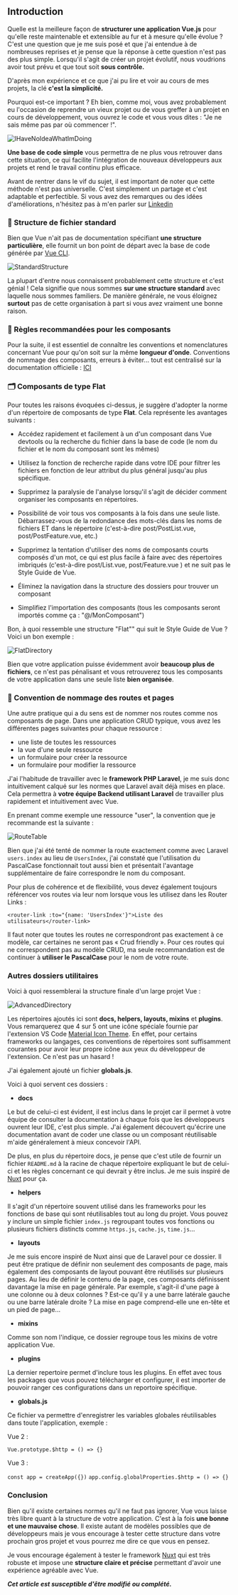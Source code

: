 ## Introduction

Quelle est la meilleure façon de **structurer une application Vue.js** pour qu'elle reste maintenable et extensible au fur et à mesure qu'elle évolue ? C'est une question que je me suis posé et que j'ai entendue à de nombreuses reprises et je pense que la réponse à cette question n'est pas des plus simple. Lorsqu'il s'agit de créer un projet évolutif, nous voudrions avoir tout prévu et que tout soit **sous contrôle.**

D'après mon expérience et ce que j'ai pu lire et voir au cours de mes projets, la clé **c'est la simplicité.**

Pourquoi est-ce important ? Eh bien, comme moi, vous avez probablement eu l'occasion de reprendre un vieux projet ou de vous greffer à un projet en cours de développement, vous ouvrez le code et vous vous dites : "Je ne sais même pas par où commencer !".

![IHaveNoIdeaWhatImDoing](resources/meme-what-im-doing.gif)

**Une base de code simple** vous permettra de ne plus vous retrouver dans cette situation, ce qui facilite l'intégration de nouveaux développeurs aux projets et rend le travail continu plus efficace.

Avant de rentrer dans le vif du sujet, il est important de noter que cette méthode n'est pas universelle. C'est simplement un partage et c'est adaptable et  perfectible. Si vous avez des remarques ou des idées d'améliorations, n'hésitez pas à m'en parler sur [Linkedin](https://www.linkedin.com/in/alexandre-le-corre/)

### 📂 Structure de fichier standard

Bien que Vue n'ait pas de documentation spécifiant **une structure particulière**, elle fournit un bon point de départ avec la base de code générée par [Vue CLI](https://cli.vuejs.org/).

![StandardStructure](resources/standard-structure.jpg)

La plupart d'entre nous connaissent probablement cette structure et c'est génial ! Cela signifie que nous sommes **sur une structure standard** avec laquelle nous sommes familiers. De manière générale, ne vous éloignez **surtout** pas de cette organisation à part si vous avez vraiment une bonne raison.

### 📜 Règles recommandées pour les composants

Pour la suite, il est essentiel de connaître les conventions et nomenclatures concernant Vue pour qu'on soit sur la même **longueur d'onde**. Conventions de nommage des composants, erreurs à éviter... tout est centralisé sur la documentation officielle : [ICI](https://vuejs.org/v2/style-guide/)

### 🗂 Composants de type Flat

Pour toutes les raisons évoquées ci-dessus, je suggère d'adopter la norme d'un répertoire de composants de type **Flat**. Cela représente les avantages suivants :

- Accédez rapidement et facilement à un d'un composant dans Vue devtools ou la recherche du fichier dans la base de code (le nom du fichier et le nom du composant sont les mêmes)

- Utilisez la fonction de recherche rapide dans votre IDE pour filtrer les fichiers en fonction de leur attribut du plus général jusqu'au plus spécifique.

- Supprimez la paralysie de l'analyse lorsqu'il s'agit de décider comment organiser les composants en répertoires.

- Possibilité de voir tous vos composants à la fois dans une seule liste.
Débarrassez-vous de la redondance des mots-clés dans les noms de fichiers ET dans le répertoire (c'est-à-dire post/PostList.vue, post/PostFeature.vue, etc.)

- Supprimez la tentation d'utiliser des noms de composants courts composés d'un mot, ce qui est plus facile à faire avec des répertoires imbriqués (c'est-à-dire post/List.vue, post/Feature.vue ) et ne suit pas le Style Guide de Vue.

- Éliminez la navigation dans la structure des dossiers pour trouver un composant

- Simplifiez l'importation des composants (tous les composants seront importés comme ça : "@/MonComposant")

Bon, à quoi ressemble une structure "Flat"" qui suit le Style Guide de Vue ? Voici un bon exemple :

![FlatDirectory](resources/flat-directory.jpg)

Bien que votre application puisse évidemment avoir **beaucoup plus de fichiers**, ce n'est pas pénalisant et vous retrouverez tous les composants de votre application dans une seule liste **bien organisée**.

### 🎯 Convention de nommage des routes et pages

Une autre pratique qui a du sens est de nommer nos routes comme nos composants de page. Dans une application CRUD typique, vous avez les différentes pages suivantes pour chaque ressource :

- une liste de toutes les ressources
- la vue d'une seule ressource
- un formulaire pour créer la ressource
- un formulaire pour modifier la ressource

J'ai l'habitude de travailler avec le **framework PHP Laravel**, je me suis donc intuitivement calqué sur les normes que Laravel avait déjà mises en place. Cela permettra à **votre équipe Backend utilisant Laravel** de travailler plus rapidement et intuitivement avec Vue.

En prenant comme exemple une ressource "user", la convention que je recommande est la suivante :

![RouteTable](resources/route-table.jpg)

Bien que j'ai été tenté de nommer la route exactement comme avec Laravel `users.index` au lieu de `UsersIndex`, j'ai constaté que l'utilisation du PascalCase fonctionnait tout aussi bien et présentait l'avantage supplémentaire de faire correspondre le nom du composant.

Pour plus de cohérence et de flexibilité, vous devez également toujours référencer vos routes via leur nom lorsque vous les utilisez dans les Router Links :

`<router-link :to="{name: 'UsersIndex'}">Liste des utilisateurs</router-link>`

Il faut noter que toutes les routes ne correspondront pas exactement à ce modèle, car certaines ne seront pas « Crud friendly ». Pour ces routes qui ne correspondent pas au modèle CRUD, ma seule recommandation est de continuer à **utiliser le PascalCase** pour le nom de votre route.

### Autres dossiers utilitaires

Voici à quoi ressemblerai la structure finale d'un large projet Vue :

![AdvancedDirectory](resources/advanced-directory.jpg)

Les répertoires ajoutés ici sont **docs, helpers, layouts, mixins** et **plugins**. Vous remarquerez que 4 sur 5 ont une icône spéciale fournie par l'extension VS Code [Material Icon Theme](https://marketplace.visualstudio.com/items?itemName=PKief.material-icon-theme). En effet, pour certains frameworks ou langages, ces conventions de répertoires sont suffisamment courantes pour avoir leur propre icône aux yeux du développeur de l'extension. Ce n'est pas un hasard !

J'ai également ajouté un fichier **globals.js**.

Voici à quoi servent ces dossiers :

- **docs**

Le but de celui-ci est évident, il est inclus dans le projet car il permet à votre équipe de consulter la documentation à chaque fois que les développeurs ouvrent leur IDE, c'est plus simple. J'ai également découvert qu'écrire une documentation avant de coder une classe ou un composant réutilisable m'aide généralement à mieux concevoir l'API.

De plus, en plus du répertoire docs, je pense que c'est utile de fournir un fichier `README.md` à la racine de chaque répertoire expliquant le but de celui-ci et les règles concernant ce qui devrait y être inclus. Je me suis inspiré de [Nuxt](https://fr.nuxtjs.org/) pour ça.

- **helpers**

Il s'agit d'un répertoire souvent utilisé dans les frameworks pour les fonctions de base qui sont réutilisables tout au long du projet. Vous pouvez y inclure un simple fichier `index.js` regroupant toutes vos fonctions ou plusieurs fichiers distincts comme `https.js`, `cache.js`, `time.js`...

- **layouts**

Je me suis encore inspiré de Nuxt ainsi que de Laravel pour ce dossier. Il peut être pratique de définir non seulement des composants de page, mais également des composants de layout pouvant être réutilisés sur plusieurs pages. Au lieu de définir le contenu de la page, ces composants définissent davantage la mise en page générale. Par exemple, s'agit-il d'une page à une colonne ou à deux colonnes ? Est-ce qu'il y a une barre latérale gauche ou une barre latérale droite ? La mise en page comprend-elle une en-tête et un pied de page...

- **mixins**

Comme son nom l'indique, ce dossier regroupe tous les mixins de votre application Vue.

- **plugins**

La dernier repertoire permet d'inclure tous les plugins. En effet avec tous les packages que vous pouvez télécharger et configurer, il est importer de pouvoir ranger ces configurations dans un reportoire spécifique.

- **globals.js**

Ce fichier va permettre d'enregistrer les variables globales réutilisables dans toute l'application, exemple :

Vue 2 :

`Vue.prototype.$http = () => {}`

Vue 3 :

`const app = createApp({})`
`app.config.globalProperties.$http = () => {}`

### Conclusion

Bien qu'il existe certaines normes qu'il ne faut pas ignorer, Vue vous laisse très libre quant à la structure de votre application. C'est à la fois **une bonne et une mauvaise chose**. Il existe autant de modèles possibles que de développeurs mais je vous encourage à tester cette structure dans votre prochain gros projet et vous pourrez me dire ce que vous en pensez.

Je vous encourage également à tester le framework [Nuxt](https://fr.nuxtjs.org/) qui est très robuste et impose une **structure claire et précise** permettant d'avoir une expérience agréable avec Vue.

***Cet article est susceptible d'être modifié ou complété.***
